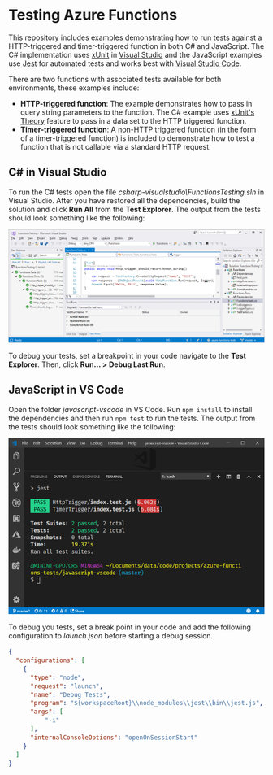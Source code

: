 # Testing Azure Functions
This repository includes examples demonstrating how to run tests against a HTTP-triggered and timer-triggered function in both C# and JavaScript. The C# implementation uses [xUnit](https://xunit.github.io/) in [Visual Studio](https://visualstudio.microsoft.com/) and the JavaScript examples use [Jest](https://jestjs.io/) for automated tests and works best with [Visual Studio Code](https://code.visualstudio.com/).

There are two functions with associated tests available for both environments, these examples include:

- **HTTP-triggered function**: The example demonstrates how to pass in query string parameters to the function. The C# example uses [xUnit's Theory](https://xunit.github.io/docs/getting-started-desktop#write-first-theory) feature to pass in a data set to the HTTP triggered function.
- **Timer-triggered function**: A non-HTTP triggered function (in the form of a timer-triggered function) is included to demonstrate how to test a function that is not callable via a standard HTTP request.


## C# in Visual Studio

To run the C# tests open the file *csharp-visualstudio\FunctionsTesting.sln* in Visual Studio. After you have restored all the dependencies, build the solution and click **Run All** from the **Test Explorer**. The output from the tests should look something like the following:

![Visual Studio Tests](visual-studio-tests.png)

To debug your tests, set a breakpoint in your code navigate to the **Test Explorer**. Then, click **Run... > Debug Last Run**.

## JavaScript in VS Code

Open the folder *javascript-vscode* in VS Code. Run `npm install` to install the dependencies and then run `npm test` to run the tests. The output from the tests should look something like the following:

![VS Code Tests](vscode-tests.png)

To debug you tests, set a break point in your code and add the following configuration to *launch.json* before starting a debug session.

```json
{
  "configurations": [
    {
      "type": "node",
      "request": "launch",
      "name": "Debug Tests",
      "program": "${workspaceRoot}\\node_modules\\jest\\bin\\jest.js",
      "args": [
          "-i"
      ],
      "internalConsoleOptions": "openOnSessionStart"
    }
  ]
}
```
